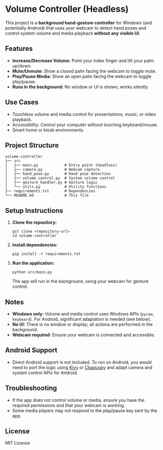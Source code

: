 # Volume Controller (Headless)

This project is a **background hand-gesture controller** for Windows (and potentially Android) that uses your webcam to detect hand poses and control system volume and media playback **without any visible UI**.

## Features

- **Increase/Decrease Volume:** Point your index finger and tilt your palm up/down.
- **Mute/Unmute:** Show a closed palm facing the webcam to toggle mute.
- **Play/Pause Media:** Show an open palm facing the webcam to toggle play/pause.
- **Runs in the background:** No window or UI is shown; works silently.

## Use Cases

- Touchless volume and media control for presentations, music, or video playback.
- Accessibility: Control your computer without touching keyboard/mouse.
- Smart home or kiosk environments.

## Project Structure

```
volume-controller
├── src
│   ├── main.py            # Entry point (headless)
│   ├── camera.py          # Webcam capture
│   ├── hand_pose.py       # Hand pose detection
│   ├── volume_control.py  # System volume control
│   ├── gesture_handler.py # Gesture logic
│   └── utils.py           # Utility functions
├── requirements.txt       # Dependencies
└── README.md              # This file
```

## Setup Instructions

1. **Clone the repository:**
   ```
   git clone <repository-url>
   cd volume-controller
   ```

2. **Install dependencies:**
   ```
   pip install -r requirements.txt
   ```

3. **Run the application:**
   ```
   python src/main.py
   ```

   The app will run in the background, using your webcam for gesture control.

## Notes

- **Windows only:** Volume and media control uses Windows APIs (`pycaw`, `keyboard`). For Android, significant adaptation is needed (see below).
- **No UI:** There is no window or display; all actions are performed in the background.
- **Webcam required:** Ensure your webcam is connected and accessible.

## Android Support

- Direct Android support is not included. To run on Android, you would need to port the logic using [Kivy](https://kivy.org/) or [Chaquopy](https://chaquo.com/chaquopy/) and adapt camera and system control APIs for Android.

## Troubleshooting

- If the app does not control volume or media, ensure you have the required permissions and that your webcam is working.
- Some media players may not respond to the play/pause key sent by the app.

## License

MIT License